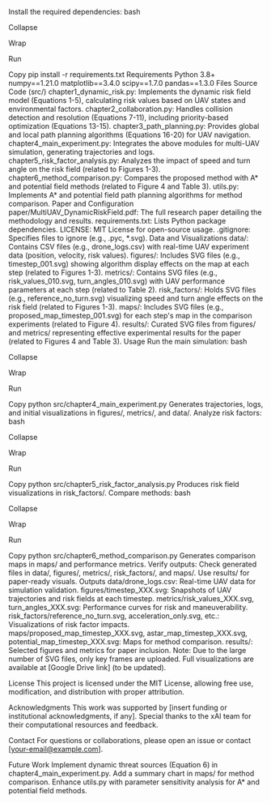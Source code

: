 Install the required dependencies:
bash

Collapse

Wrap

Run

Copy
pip install -r requirements.txt
Requirements
Python 3.8+
numpy==1.21.0
matplotlib==3.4.0
scipy==1.7.0
pandas==1.3.0
Files
Source Code (src/)
chapter1_dynamic_risk.py: Implements the dynamic risk field model (Equations 1-5), calculating risk values based on UAV states and environmental factors.
chapter2_collaboration.py: Handles collision detection and resolution (Equations 7-11), including priority-based optimization (Equations 13-15).
chapter3_path_planning.py: Provides global and local path planning algorithms (Equations 16-20) for UAV navigation.
chapter4_main_experiment.py: Integrates the above modules for multi-UAV simulation, generating trajectories and logs.
chapter5_risk_factor_analysis.py: Analyzes the impact of speed and turn angle on the risk field (related to Figures 1-3).
chapter6_method_comparison.py: Compares the proposed method with A* and potential field methods (related to Figure 4 and Table 3).
utils.py: Implements A* and potential field path planning algorithms for method comparison.
Paper and Configuration
paper/MultiUAV_DynamicRiskField.pdf: The full research paper detailing the methodology and results.
requirements.txt: Lists Python package dependencies.
LICENSE: MIT License for open-source usage.
.gitignore: Specifies files to ignore (e.g., .pyc, *.svg).
Data and Visualizations
data/: Contains CSV files (e.g., drone_logs.csv) with real-time UAV experiment data (position, velocity, risk values).
figures/: Includes SVG files (e.g., timestep_001.svg) showing algorithm display effects on the map at each step (related to Figures 1-3).
metrics/: Contains SVG files (e.g., risk_values_010.svg, turn_angles_010.svg) with UAV performance parameters at each step (related to Table 2).
risk_factors/: Holds SVG files (e.g., reference_no_turn.svg) visualizing speed and turn angle effects on the risk field (related to Figures 1-3).
maps/: Includes SVG files (e.g., proposed_map_timestep_001.svg) for each step's map in the comparison experiments (related to Figure 4).
results/: Curated SVG files from figures/ and metrics/ representing effective experimental results for the paper (related to Figures 4 and Table 3).
Usage
Run the main simulation:
bash

Collapse

Wrap

Run

Copy
python src/chapter4_main_experiment.py
Generates trajectories, logs, and initial visualizations in figures/, metrics/, and data/.
Analyze risk factors:
bash

Collapse

Wrap

Run

Copy
python src/chapter5_risk_factor_analysis.py
Produces risk field visualizations in risk_factors/.
Compare methods:
bash

Collapse

Wrap

Run

Copy
python src/chapter6_method_comparison.py
Generates comparison maps in maps/ and performance metrics.
Verify outputs:
Check generated files in data/, figures/, metrics/, risk_factors/, and maps/.
Use results/ for paper-ready visuals.
Outputs
data/drone_logs.csv: Real-time UAV data for simulation validation.
figures/timestep_XXX.svg: Snapshots of UAV trajectories and risk fields at each timestep.
metrics/risk_values_XXX.svg, turn_angles_XXX.svg: Performance curves for risk and maneuverability.
risk_factors/reference_no_turn.svg, acceleration_only.svg, etc.: Visualizations of risk factor impacts.
maps/proposed_map_timestep_XXX.svg, astar_map_timestep_XXX.svg, potential_map_timestep_XXX.svg: Maps for method comparison.
results/: Selected figures and metrics for paper inclusion.
Note: Due to the large number of SVG files, only key frames are uploaded. Full visualizations are available at [Google Drive link] (to be updated).

License
This project is licensed under the MIT License, allowing free use, modification, and distribution with proper attribution.

Acknowledgments
This work was supported by [insert funding or institutional acknowledgments, if any]. Special thanks to the xAI team for their computational resources and feedback.

Contact
For questions or collaborations, please open an issue or contact [your-email@example.com].

Future Work
Implement dynamic threat sources (Equation 6) in chapter4_main_experiment.py.
Add a summary chart in maps/ for method comparison.
Enhance utils.py with parameter sensitivity analysis for A* and potential field methods.
